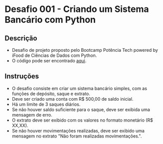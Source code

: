 # Desafio 001 - Criando um Sistema Bancário com Python

## Descrição
- Desafio de projeto proposto pelo Bootcamp Potência Tech powered by iFood de Ciências de Dados com Python.
- O código pode ser encontrado [aqui](desafio001_sistema_sancario.py).

## Instruções
- O desafio consiste em criar um sistema bancário simples, com as funções de depósito, saque e extrato.
- Deve ser criado uma conta com R$ 500,00 de saldo inicial.
- Há um limite de 3 saques diários.
- Se não houver saldo suficiente para o saque, deve ser exibida uma mensagem de erro.
- O extrato deve ser exibido com os valores no formato monetário (R$ XX,XX).
- Se não houver movimentações realizadas, deve ser exibido uma mensagem no extrato "Não foram realizadas movimentações.".
